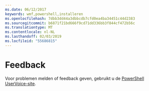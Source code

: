 ```yaml
---
ms.date: 06/12/2017
keywords: wmf,powershell,installeren
ms.openlocfilehash: 7dbb3dd44a3dbbcdb7cfd0ea4ba34451c44d2383
ms.sourcegitcommit: b6871f21bd666f9cd71dd336bb3f844cf472b56c
ms.translationtype: MT
ms.contentlocale: nl-NL
ms.lasthandoff: 02/03/2019
ms.locfileid: "55686815"
---
```

# <a name="feedback"></a>Feedback
Voor problemen melden of feedback geven, gebruikt u de [PowerShell UserVoice-site](http://windowsserver.uservoice.com/forums/301869-powershell).

